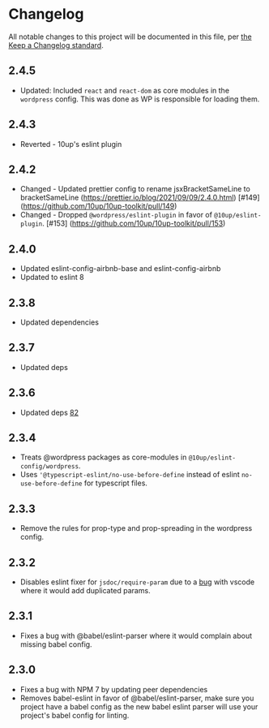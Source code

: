 # Changelog

All notable changes to this project will be documented in this file, per [the Keep a Changelog standard](http://keepachangelog.com/).

## 2.4.5
- Updated: Included `react` and `react-dom` as core modules in the `wordpress` config. This was done as WP is responsible for loading them.

## 2.4.3
- Reverted - 10up's eslint plugin

## 2.4.2
- Changed - Updated prettier config to rename jsxBracketSameLine to bracketSameLine (https://prettier.io/blog/2021/09/09/2.4.0.html) [#149] (https://github.com/10up/10up-toolkit/pull/149)
- Changed - Dropped `@wordpress/eslint-plugin` in favor of `@10up/eslint-plugin`. [#153] (https://github.com/10up/10up-toolkit/pull/153)

## 2.4.0
- Updated eslint-config-airbnb-base and eslint-config-airbnb
- Updated to eslint 8

## 2.3.8
- Updated dependencies

## 2.3.7
- Updated deps

## 2.3.6
-  Updated deps [82](https://github.com/10up/10up-toolkit/pull/82)

## 2.3.4
- Treats @wordpress packages as core-modules in `@10up/eslint-config/wordpress`.
- Uses `'@typescript-eslint/no-use-before-define` instead of eslint `no-use-before-define` for typescript files.

## 2.3.3
- Remove the rules for prop-type and prop-spreading in the wordpress config.

## 2.3.2
- Disables eslint fixer for `jsdoc/require-param` due to a [bug](https://github.com/10up/10up-scripts/issues/17) with vscode where it would add duplicated params.

## 2.3.1
- Fixes a bug with @babel/eslint-parser where it would complain about missing babel config.

## 2.3.0
- Fixes a bug with NPM 7 by updating peer dependencies
- Removes babel-eslint in favor of @babel/eslint-parser, make sure you project have a babel config as the new babel eslint parser will use your project's babel config for linting.
